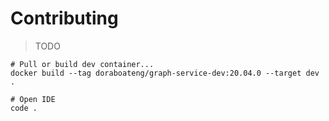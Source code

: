# Contributing

>TODO

```shell
# Pull or build dev container...
docker build --tag doraboateng/graph-service-dev:20.04.0 --target dev .

# Open IDE
code .
```

